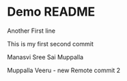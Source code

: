 # Demo README

Another First line

This is my first second commit

Manasvi Sree Sai Muppalla

Muppalla Veeru - new Remote commit 2
